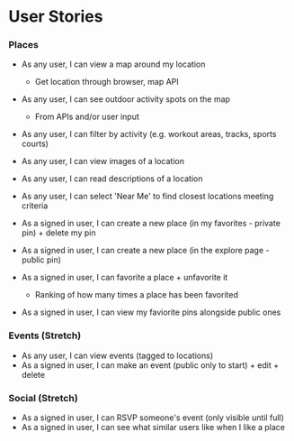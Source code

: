 # User Stories

### Places
- As any user, I can view a map around my location
  - Get location through browser, map API
- As any user, I can see outdoor activity spots on the map
  - From APIs and/or user input
- As any user, I can filter by activity (e.g. workout areas, tracks, sports courts)
- As any user, I can view images of a location
- As any user, I can read descriptions of a location
- As any user, I can select 'Near Me' to find closest locations meeting criteria

- As a signed in user, I can create a new place (in my favorites - private pin) + delete my pin
- As a signed in user, I can create a new place (in the explore page - public pin)
- As a signed in user, I can favorite a place + unfavorite it
  - Ranking of how many times a place has been favorited
- As a signed in user, I can view my faviorite pins alongside public ones

### Events (Stretch)
- As any user, I can view events (tagged to locations)
- As a signed in user, I can make an event (public only to start) + edit + delete

### Social (Stretch)
- As a signed in user, I can RSVP someone's event (only visible until full)
- As a signed in user, I can see what similar users like when I like a place 